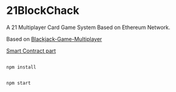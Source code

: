 # 21BlockChack
A 21 Multiplayer Card Game System Based on Ethereum Network.

Based on [Blackjack-Game-Multiplayer](https://github.com/CarlssonK/Blackjack-Game-Multiplayer)

[Smart Contract part](https://github.com/dengbuqi/21BlockChack)

<code>
npm install
  
npm start
</code>
